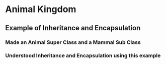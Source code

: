 # Animal Kingdom
## Example of Inheritance and Encapsulation
### Made an Animal Super Class and a Mammal Sub Class
### Understood Inheritance and Encapsulation using this example
